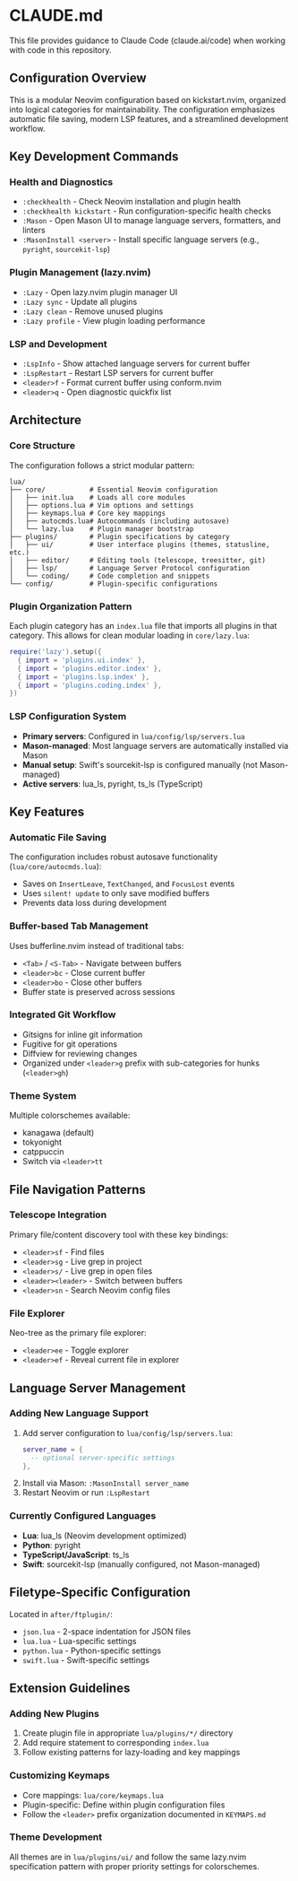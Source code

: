 # CLAUDE.md

This file provides guidance to Claude Code (claude.ai/code) when working with code in this repository.

## Configuration Overview

This is a modular Neovim configuration based on kickstart.nvim, organized into logical categories for maintainability. The configuration emphasizes automatic file saving, modern LSP features, and a streamlined development workflow.

## Key Development Commands

### Health and Diagnostics
- `:checkhealth` - Check Neovim installation and plugin health
- `:checkhealth kickstart` - Run configuration-specific health checks
- `:Mason` - Open Mason UI to manage language servers, formatters, and linters
- `:MasonInstall <server>` - Install specific language servers (e.g., `pyright`, `sourcekit-lsp`)

### Plugin Management (lazy.nvim)
- `:Lazy` - Open lazy.nvim plugin manager UI
- `:Lazy sync` - Update all plugins
- `:Lazy clean` - Remove unused plugins
- `:Lazy profile` - View plugin loading performance

### LSP and Development
- `:LspInfo` - Show attached language servers for current buffer
- `:LspRestart` - Restart LSP servers for current buffer
- `<leader>f` - Format current buffer using conform.nvim
- `<leader>q` - Open diagnostic quickfix list

## Architecture

### Core Structure
The configuration follows a strict modular pattern:

```
lua/
├── core/           # Essential Neovim configuration
│   ├── init.lua    # Loads all core modules
│   ├── options.lua # Vim options and settings
│   ├── keymaps.lua # Core key mappings
│   ├── autocmds.lua# Autocommands (including autosave)
│   └── lazy.lua    # Plugin manager bootstrap
├── plugins/        # Plugin specifications by category
│   ├── ui/         # User interface plugins (themes, statusline, etc.)
│   ├── editor/     # Editing tools (telescope, treesitter, git)
│   ├── lsp/        # Language Server Protocol configuration
│   └── coding/     # Code completion and snippets
└── config/         # Plugin-specific configurations
```

### Plugin Organization Pattern
Each plugin category has an `index.lua` file that imports all plugins in that category. This allows for clean modular loading in `core/lazy.lua`:

```lua
require('lazy').setup({
  { import = 'plugins.ui.index' },
  { import = 'plugins.editor.index' },
  { import = 'plugins.lsp.index' },
  { import = 'plugins.coding.index' },
})
```

### LSP Configuration System
- **Primary servers**: Configured in `lua/config/lsp/servers.lua`
- **Mason-managed**: Most language servers are automatically installed via Mason
- **Manual setup**: Swift's sourcekit-lsp is configured manually (not Mason-managed)
- **Active servers**: lua_ls, pyright, ts_ls (TypeScript)

## Key Features

### Automatic File Saving
The configuration includes robust autosave functionality (`lua/core/autocmds.lua`):
- Saves on `InsertLeave`, `TextChanged`, and `FocusLost` events
- Uses `silent! update` to only save modified buffers
- Prevents data loss during development

### Buffer-based Tab Management
Uses bufferline.nvim instead of traditional tabs:
- `<Tab>` / `<S-Tab>` - Navigate between buffers
- `<leader>bc` - Close current buffer
- `<leader>bo` - Close other buffers
- Buffer state is preserved across sessions

### Integrated Git Workflow
- Gitsigns for inline git information
- Fugitive for git operations
- Diffview for reviewing changes
- Organized under `<leader>g` prefix with sub-categories for hunks (`<leader>gh`)

### Theme System
Multiple colorschemes available:
- kanagawa (default)
- tokyonight
- catppuccin
- Switch via `<leader>tt`

## File Navigation Patterns

### Telescope Integration
Primary file/content discovery tool with these key bindings:
- `<leader>sf` - Find files
- `<leader>sg` - Live grep in project
- `<leader>s/` - Live grep in open files
- `<leader><leader>` - Switch between buffers
- `<leader>sn` - Search Neovim config files

### File Explorer
Neo-tree as the primary file explorer:
- `<leader>ee` - Toggle explorer
- `<leader>ef` - Reveal current file in explorer

## Language Server Management

### Adding New Language Support
1. Add server configuration to `lua/config/lsp/servers.lua`:
   ```lua
   server_name = {
     -- optional server-specific settings
   },
   ```
2. Install via Mason: `:MasonInstall server_name`
3. Restart Neovim or run `:LspRestart`

### Currently Configured Languages
- **Lua**: lua_ls (Neovim development optimized)
- **Python**: pyright
- **TypeScript/JavaScript**: ts_ls
- **Swift**: sourcekit-lsp (manually configured, not Mason-managed)

## Filetype-Specific Configuration
Located in `after/ftplugin/`:
- `json.lua` - 2-space indentation for JSON files
- `lua.lua` - Lua-specific settings
- `python.lua` - Python-specific settings
- `swift.lua` - Swift-specific settings

## Extension Guidelines

### Adding New Plugins
1. Create plugin file in appropriate `lua/plugins/*/` directory
2. Add require statement to corresponding `index.lua`
3. Follow existing patterns for lazy-loading and key mappings

### Customizing Keymaps
- Core mappings: `lua/core/keymaps.lua`
- Plugin-specific: Define within plugin configuration files
- Follow the `<leader>` prefix organization documented in `KEYMAPS.md`

### Theme Development
All themes are in `lua/plugins/ui/` and follow the same lazy.nvim specification pattern with proper priority settings for colorschemes.